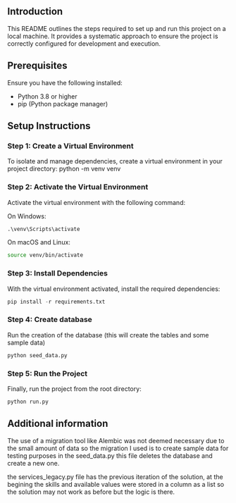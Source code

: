 ## Introduction

This README outlines the steps required to set up and run this project on a local machine. It provides a systematic approach to ensure the project is correctly configured for development and execution.

## Prerequisites

Ensure you have the following installed:

- Python 3.8 or higher
- pip (Python package manager)

## Setup Instructions

### Step 1: Create a Virtual Environment

To isolate and manage dependencies, create a virtual environment in your project directory:
python -m venv venv

### Step 2: Activate the Virtual Environment

Activate the virtual environment with the following command:

On Windows:

```cmd
.\venv\Scripts\activate
```

On macOS and Linux:

```bash
source venv/bin/activate
```

### Step 3: Install Dependencies

With the virtual environment activated, install the required dependencies:

```python
pip install -r requirements.txt
```

### Step 4: Create database

Run the creation of the database (this will create the tables and some sample data)

```python
python seed_data.py
```


### Step 5: Run the Project

Finally, run the project from the root directory:

```python
python run.py
```

## Additional information

The use of a migration tool like Alembic was not deemed necessary due to the small amount of data
so the migration I used is to create sample data for testing purposes in the seed_data.py
this file deletes the database and create a new one.

the services_legacy.py file has the previous iteration of the solution, at the begining the skills and available values were 
stored in a column as a list so the solution may not work as before but the logic is there.



